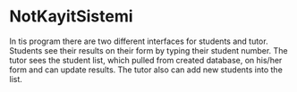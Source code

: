# NotKayitSistemi

In tis program there are two different interfaces for students and tutor. 
Students see their results on their form by typing their student number.
The tutor sees the student list, which pulled from created database, on his/her form and can update results. 
The tutor also can add new students into the list.
